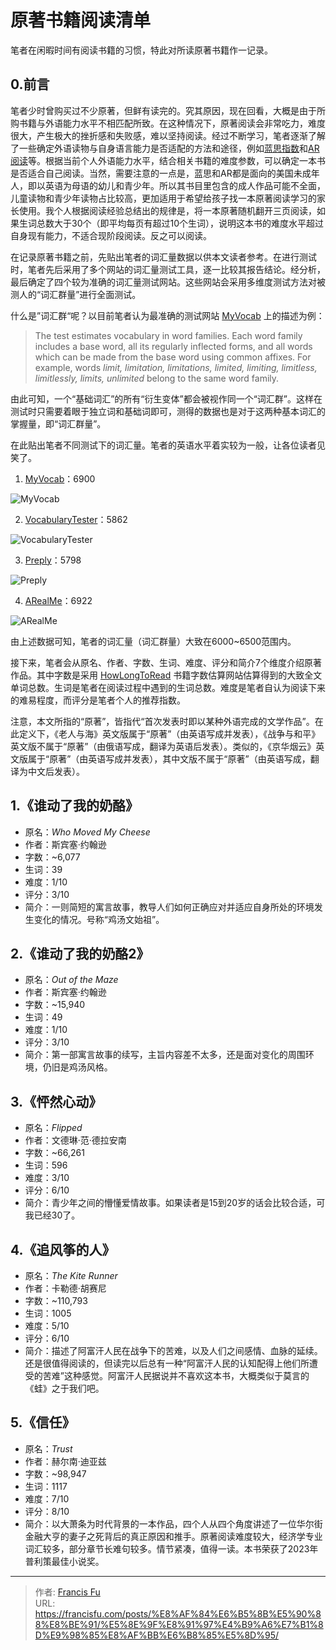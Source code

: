 # 原著书籍阅读清单


笔者在闲暇时间有阅读书籍的习惯，特此对所读原著书籍作一记录。

<!--more-->

## 0.前言

笔者少时曾购买过不少原著，但鲜有读完的。究其原因，现在回看，大概是由于所购书籍与外语能力水平不相匹配所致。在这种情况下，原著阅读会非常吃力，难度很大，产生极大的挫折感和失败感，难以坚持阅读。经过不断学习，笔者逐渐了解了一些确定外语读物与自身语言能力是否适配的方法和途径，例如[蓝思指数](https://hub.lexile.com/)和[AR阅读](https://www.arbookfind.com/)等。根据当前个人外语能力水平，结合相关书籍的难度参数，可以确定一本书是否适合自己阅读。当然，需要注意的一点是，蓝思和AR都是面向的美国未成年人，即以英语为母语的幼儿和青少年。所以其书目里包含的成人作品可能不全面，儿童读物和青少年读物占比较高，更加适用于希望给孩子找一本原著阅读学习的家长使用。我个人根据阅读经验总结出的规律是，将一本原著随机翻开三页阅读，如果生词总数大于30个（即平均每页有超过10个生词），说明这本书的难度水平超过自身现有能力，不适合现阶段阅读。反之可以阅读。

在记录原著书籍之前，先贴出笔者的词汇量数据以供本文读者参考。在进行测试时，笔者先后采用了多个网站的词汇量测试工具，逐一比较其报告结论。经分析，最后确定了四个较为准确的词汇量测试网站。这些网站会采用多维度测试方法对被测人的“词汇群量”进行全面测试。

什么是”词汇群“呢？以目前笔者认为最准确的测试网站 [MyVocab](https://www.myvocab.info/en) 上的描述为例：

> The test estimates vocabulary in word families. Each word family includes a base word, all its regularly inflected forms, and all words which can be made from the base word using common affixes. For example, words *limit, limitation, limitations, limited, limiting, limitless, limitlessly, limits, unlimited* belong to the same word family.

由此可知，一个“基础词汇”的所有“衍生变体”都会被视作同一个“词汇群”。这样在测试时只需要着眼于独立词和基础词即可，测得的数据也是对于这两种基本词汇的掌握量，即“词汇群量”。

在此贴出笔者不同测试下的词汇量。笔者的英语水平着实较为一般，让各位读者见笑了。

1. [MyVocab](https://www.myvocab.info/en)：6900

![MyVocab](/images/评测合辑/原著书籍阅读清单/myvocab.png)

2. [VocabularyTester](https://www.vocabularytester.com/vocabulary-test)：5862

![VocabularyTester](/images/评测合辑/原著书籍阅读清单/vocabularytester.png)

3. [Preply](https://preply.com/en/learn/english/test-your-vocab)：5798

![Preply](/images/评测合辑/原著书籍阅读清单/preply.png)

4. [ARealMe](https://www.arealme.com/vocabulary-size-test/cn/)：6922

![ARealMe](/images/评测合辑/原著书籍阅读清单/arealme.png)

由上述数据可知，笔者的词汇量（词汇群量）大致在6000~6500范围内。

接下来，笔者会从原名、作者、字数、生词、难度、评分和简介7个维度介绍原著作品。其中字数是采用 [HowLongToRead](https://howlongtoread.com/) 书籍字数估算网站估算得到的大致全文单词总数。生词是笔者在阅读过程中遇到的生词总数。难度是笔者自认为阅读下来的难易程度，而评分是笔者个人的推荐指数。

注意，本文所指的“原著”，皆指代“首次发表时即以某种外语完成的文学作品”。在此定义下，《老人与海》英文版属于“原著”（由英语写成并发表），《战争与和平》英文版不属于“原著”（由俄语写成，翻译为英语后发表）。类似的，《京华烟云》英文版属于“原著”（由英语写成并发表），其中文版不属于“原著”（由英语写成，翻译为中文后发表）。

## 1.《谁动了我的奶酪》

* 原名：*Who Moved My Cheese*
* 作者：斯宾塞·约翰逊
* 字数：~6,077
* 生词：39
* 难度：1/10
* 评分：3/10
* 简介：一则简短的寓言故事，教导人们如何正确应对并适应自身所处的环境发生变化的情况。号称“鸡汤文始祖”。

## 2.《谁动了我的奶酪2》

* 原名：*Out of the Maze*
* 作者：斯宾塞·约翰逊
* 字数：~15,940
* 生词：49
* 难度：1/10
* 评分：3/10
* 简介：第一部寓言故事的续写，主旨内容差不太多，还是面对变化的周围环境，仍旧是鸡汤风格。

## 3.《怦然心动》

* 原名：*Flipped*
* 作者：文德琳·范·德拉安南
* 字数：~66,261
* 生词：596
* 难度：3/10
* 评分：6/10
* 简介：青少年之间的懵懂爱情故事。如果读者是15到20岁的话会比较合适，可我已经30了。

## 4.《追风筝的人》

* 原名：*The Kite Runner*
* 作者：卡勒德·胡赛尼
* 字数：~110,793
* 生词：1005
* 难度：5/10
* 评分：6/10
* 简介：描述了阿富汗人民在战争下的苦难，以及人们之间感情、血脉的延续。还是很值得阅读的，但读完以后总有一种“阿富汗人民的认知配得上他们所遭受的苦难”这种感觉。阿富汗人民据说并不喜欢这本书，大概类似于莫言的《蛙》之于我们吧。

## 5.《信任》

* 原名：*Trust*
* 作者：赫尔南·迪亚兹
* 字数：~98,947
* 生词：1117
* 难度：7/10
* 评分：8/10
* 简介：以大萧条为时代背景的一本作品，四个人从四个角度讲述了一位华尔街金融大亨的妻子之死背后的真正原因和推手。原著阅读难度较大，经济学专业词汇较多，部分章节长难句较多。情节紧凑，值得一读。本书荣获了2023年普利策最佳小说奖。

---

> 作者: [Francis Fu](https://francisfu.com/)  
> URL: https://francisfu.com/posts/%E8%AF%84%E6%B5%8B%E5%90%88%E8%BE%91/%E5%8E%9F%E8%91%97%E4%B9%A6%E7%B1%8D%E9%98%85%E8%AF%BB%E6%B8%85%E5%8D%95/  

